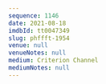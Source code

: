 ```yaml
---
sequence: 1146
date: 2021-08-18
imdbId: tt0047349
slug: phffft-1954
venue: null
venueNotes: null
medium: Criterion Channel
mediumNotes: null
---
```

